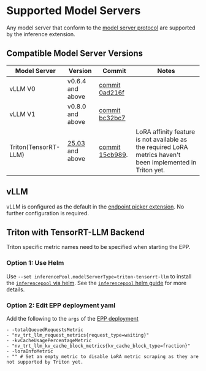 

# Supported Model Servers

Any model server that conform to the [model server protocol](https://github.com/kubernetes-sigs/gateway-api-inference-extension/tree/main/docs/proposals/003-model-server-protocol) are supported by the inference extension.

## Compatible Model Server Versions

| Model Server         | Version                                                                                                                | Commit                                                                                                                            | Notes                                                                                                       |
| -------------------- | ---------------------------------------------------------------------------------------------------------------------- | --------------------------------------------------------------------------------------------------------------------------------- | ----------------------------------------------------------------------------------------------------------- |
| vLLM V0              | v0.6.4 and above                                                                                                       | [commit 0ad216f](https://github.com/vllm-project/vllm/commit/0ad216f5750742115c686723bf38698372d483fd)                            |                                                                                                             |
| vLLM V1              | v0.8.0 and above                                                                                                       | [commit bc32bc7](https://github.com/vllm-project/vllm/commit/bc32bc73aad076849ac88565cff745b01b17d89c)                            |                                                                                                             |
| Triton(TensorRT-LLM) | [25.03](https://docs.nvidia.com/deeplearning/triton-inference-server/release-notes/rel-25-03.html#rel-25-03) and above | [commit 15cb989](https://github.com/triton-inference-server/tensorrtllm_backend/commit/15cb989b00523d8e92dce5165b9b9846c047a70d). | LoRA affinity feature is not available as the required LoRA metrics haven't been implemented in Triton yet. |

## vLLM

vLLM is configured as the default in the [endpoint picker extension](https://github.com/kubernetes-sigs/gateway-api-inference-extension/tree/main/pkg/epp). No further configuration is required.

## Triton with TensorRT-LLM Backend

Triton specific metric names need to be specified when starting the EPP.

### Option 1: Use Helm

Use `--set inferencePool.modelServerType=triton-tensorrt-llm` to install the [`inferencepool` via helm](https://github.com/kubernetes-sigs/gateway-api-inference-extension/blob/42eb5ff1c5af1275df43ac384df0ddf20da95134/config/charts/inferencepool). See the [`inferencepool` helm guide](https://github.com/kubernetes-sigs/gateway-api-inference-extension/blob/42eb5ff1c5af1275df43ac384df0ddf20da95134/config/charts/inferencepool/README.md) for more details.

### Option 2: Edit EPP deployment yaml

 Add the following to the `args` of the [EPP deployment](https://github.com/kubernetes-sigs/gateway-api-inference-extension/blob/42eb5ff1c5af1275df43ac384df0ddf20da95134/config/manifests/inferencepool-resources.yaml#L32)
 
 ```
- -totalQueuedRequestsMetric
- "nv_trt_llm_request_metrics{request_type=waiting}"
- -kvCacheUsagePercentageMetric
- "nv_trt_llm_kv_cache_block_metrics{kv_cache_block_type=fraction}"
- -loraInfoMetric
- "" # Set an empty metric to disable LoRA metric scraping as they are not supported by Triton yet.
```